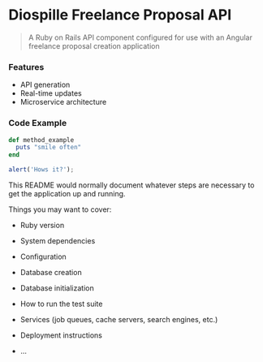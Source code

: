 # Diospille Freelance Proposal API

> A Ruby on Rails API component configured for use with an Angular freelance proposal creation application

### Features

- API generation
- Real-time updates
- Microservice architecture

### Code Example

```ruby
def method_example
  puts "smile often"
end
```

```javascript
alert('Hows it?');
```

This README would normally document whatever steps are necessary to get the
application up and running.

Things you may want to cover:

* Ruby version

* System dependencies

* Configuration

* Database creation

* Database initialization

* How to run the test suite

* Services (job queues, cache servers, search engines, etc.)

* Deployment instructions

* ...
